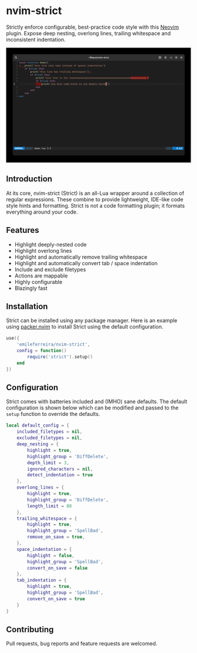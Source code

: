 # nvim-strict

Strictly enforce configurable, best-practice code style with this [Neovim](https://neovim.io/) plugin. Expose deep nesting, overlong lines, trailing whitespace and inconsistent indentation.

![nvim-strict demo](demo.png)

## Introduction

At its core, nvim-strict (Strict) is an all-Lua wrapper around a collection of regular expressions. These combine to provide lightweight, IDE-like code style hints and formatting. Strict is not a code formatting plugin; it formats everything around your code.

## Features

* Highlight deeply-nested code
* Highlight overlong lines
* Highlight and automatically remove trailing whitespace
* Highlight and automatically convert tab / space indentation
* Include and exclude filetypes
* Actions are mappable
* Highly configurable
* Blazingly fast

## Installation

Strict can be installed using any package manager. Here is an example using [packer.nvim](https://github.com/wbthomason/packer.nvim) to install Strict using the default configuration.

```lua
use({
    'emileferreira/nvim-strict',
    config = function()
        require('strict').setup()
    end
})
```

## Configuration

Strict comes with batteries included and (IMHO) sane defaults. The default configuration is shown below which can be modified and passed to the `setup` function to override the defaults.

```lua
local default_config = {
    included_filetypes = nil,
    excluded_filetypes = nil,
    deep_nesting = {
        highlight = true,
        highlight_group = 'DiffDelete',
        depth_limit = 3,
        ignored_characters = nil,
        detect_indentation = true
    },
    overlong_lines = {
        highlight = true,
        highlight_group = 'DiffDelete',
        length_limit = 80
    },
    trailing_whitespace = {
        highlight = true,
        highlight_group = 'SpellBad',
        remove_on_save = true,
    },
    space_indentation = {
        highlight = false,
        highlight_group = 'SpellBad',
        convert_on_save = false
    },
    tab_indentation = {
        highlight = true,
        highlight_group = 'SpellBad',
        convert_on_save = true
    }
}
```

## Contributing

Pull requests, bug reports and feature requests are welcomed.
